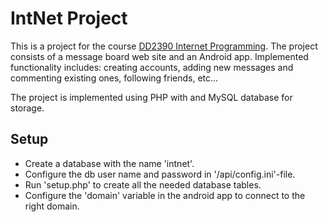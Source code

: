 IntNet Project
======

This is a project for the course [DD2390 Internet Programming](http://www.kth.se/student/kurser/kurs/DD2390?l=en "DD2390"). The project consists of a message board web site and an Android app. Implemented functionality includes: creating accounts, adding new messages and commenting existing ones, following friends, etc...

The project is implemented using PHP with and MySQL database for storage.

## Setup ##

- Create a database with the name 'intnet'.
- Configure the db user name and password in '/api/config.ini'-file.
- Run 'setup.php' to create all the needed database tables.
- Configure the 'domain' variable in the android app to connect to the right domain.
